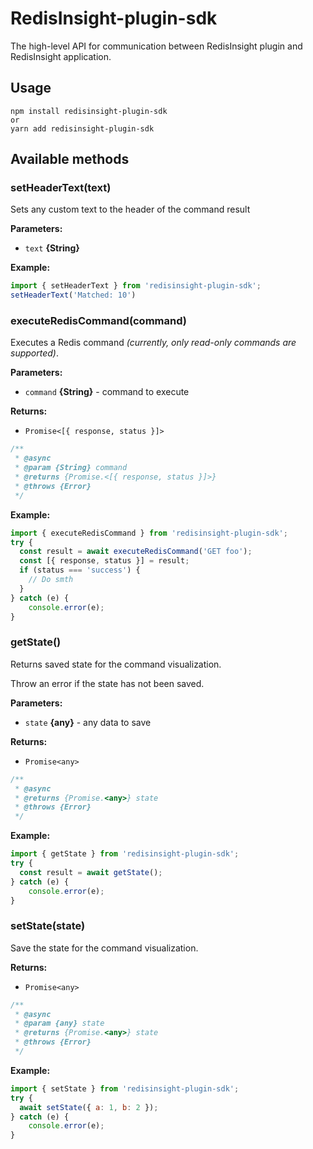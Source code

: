 # RedisInsight-plugin-sdk

The high-level API for communication between RedisInsight
plugin and RedisInsight application.

## Usage
```
npm install redisinsight-plugin-sdk
or
yarn add redisinsight-plugin-sdk
```

## Available methods

### setHeaderText(text)
Sets any custom text to the header of the command result

**Parameters:**

* `text` **{String}**

**Example:**

```js
import { setHeaderText } from 'redisinsight-plugin-sdk';
setHeaderText('Matched: 10')
```

### executeRedisCommand(command)

Executes a Redis command _(currently, only read-only commands are supported)_.

**Parameters:**

* `command` **{String}** - command to execute

**Returns:**
* `Promise<[{ response, status }]>`

```js
/**
 * @async
 * @param {String} command
 * @returns {Promise.<[{ response, status }]>}
 * @throws {Error}
 */
```

**Example:**

```js
import { executeRedisCommand } from 'redisinsight-plugin-sdk';
try {
  const result = await executeRedisCommand('GET foo');
  const [{ response, status }] = result;
  if (status === 'success') {
    // Do smth
  }
} catch (e) {
    console.error(e);
}
```

### getState()

Returns saved state for the command visualization.

Throw an error if the state has not been saved.

**Parameters:**

* `state` **{any}** - any data to save

**Returns:**
* `Promise<any>`

```js
/**
 * @async
 * @returns {Promise.<any>} state
 * @throws {Error}
 */
```

**Example:**

```js
import { getState } from 'redisinsight-plugin-sdk';
try {
  const result = await getState();
} catch (e) {
    console.error(e);
}
```


### setState(state)

Save the state for the command visualization.

**Returns:**
* `Promise<any>`

```js
/**
 * @async
 * @param {any} state
 * @returns {Promise.<any>} state
 * @throws {Error}
 */
```

**Example:**

```js
import { setState } from 'redisinsight-plugin-sdk';
try {
  await setState({ a: 1, b: 2 });
} catch (e) {
    console.error(e);
}
```
